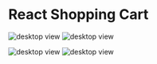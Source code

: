 # React Shopping Cart


![desktop view](https://raw.github.com/Hanan-Karam/shopping-cart/main/screenshots/desktop-view-1.png)
![desktop view](https://raw.github.com/Hanan-Karam/shopping-cart/main/screenshots/desktop-view-2.png)

![desktop view](https://raw.github.com/Hanan-Karam/shopping-cart/main/screenshots/desktop-view-3.png)
![desktop view](https://raw.github.com/Hanan-Karam/shopping-cart/main/screenshots/desktop-view-4.png)


